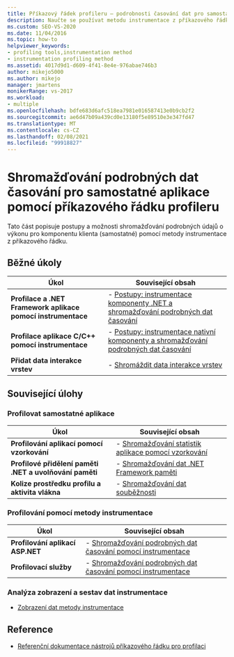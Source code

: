 ```yaml
---
title: Příkazový řádek profileru – podrobnosti časování dat pro samostatnou aplikaci
description: Naučte se používat metodu instrumentace z příkazového řádku ke shromažďování podrobných údajů o výkonu pro samostatnou součást.
ms.custom: SEO-VS-2020
ms.date: 11/04/2016
ms.topic: how-to
helpviewer_keywords:
- profiling tools,instrumentation method
- instrumentation profiling method
ms.assetid: 4017d9d1-d609-4f41-8e4e-976abae746b3
author: mikejo5000
ms.author: mikejo
manager: jmartens
monikerRange: vs-2017
ms.workload:
- multiple
ms.openlocfilehash: bdfe683d6afc518ea7981e016587413e0b9cb2f2
ms.sourcegitcommit: ae6d47b09a439cd0e13180f5e89510e3e347fd47
ms.translationtype: MT
ms.contentlocale: cs-CZ
ms.lasthandoff: 02/08/2021
ms.locfileid: "99918827"
---
```

# <a name="collect-detailed-timing-data-for-a-stand-alone-application-by-using-the-profiler-command-line"></a>Shromažďování podrobných dat časování pro samostatné aplikace pomocí příkazového řádku profileru
Tato část popisuje postupy a možnosti shromažďování podrobných údajů o výkonu pro komponentu klienta (samostatné) pomocí metody instrumentace z příkazového řádku.

## <a name="common-tasks"></a>Běžné úkoly

|Úkol|Související obsah|
|----------|---------------------|
|**Profilace a .NET Framework aplikace pomocí instrumentace**|-   [Postupy: instrumentace komponenty .NET a shromažďování podrobných dat časování](../profiling/how-to-instrument-a-dotnet-framework-component-and-collect-timing-data.md)|
|**Profilace aplikace C/C++ pomocí instrumentace**|-   [Postupy: instrumentace nativní komponenty a shromažďování podrobných dat časování](../profiling/how-to-instrument-a-native-component-and-collect-timing-data.md)|
|**Přidat data interakce vrstev**|-   [Shromáždit data interakce vrstev](../profiling/adding-tier-interaction-data-from-the-command-line.md)|

## <a name="related-tasks"></a>Související úlohy

### <a name="profile-stand-alone-applications"></a>Profilovat samostatné aplikace

|Úkol|Související obsah|
|----------|---------------------|
|**Profilování aplikací pomocí vzorkování**|-   [Shromažďování statistik aplikace pomocí vzorkování](../profiling/collecting-application-statistics-for-stand-alone-applications.md)|
|**Profilové přidělení paměti .NET a uvolňování paměti**|-   [Shromažďování dat .NET Framework paměti](../profiling/collecting-dotnet-framework-memory-data-for-stand-alone-applications.md)|
|**Kolize prostředku profilu a aktivita vlákna**|-   [Shromažďování dat souběžnosti](../profiling/collecting-concurrency-data-for-stand-alone-applications.md)|

### <a name="profile-by-using-the-instrumentation-method"></a>Profilování pomocí metody instrumentace

|Úkol|Související obsah|
|----------|---------------------|
|**Profilování aplikací ASP.NET**|-   [Shromažďování podrobných dat časování pomocí instrumentace](../profiling/collecting-detailed-timing-data-aspnet-profiler-instrumentation-method.md)|
|**Profilovací služby**|-   [Shromažďování podrobných dat časování pomocí instrumentace](../profiling/collecting-detailed-timing-data-for-services-by-using-the-instrumentation-method.md)|

### <a name="analyze-instrumentation-data-views-and-reports"></a>Analýza zobrazení a sestav dat instrumentace
- [Zobrazení dat metody instrumentace](../profiling/instrumentation-method-data-views.md)

## <a name="reference"></a>Reference
- [Referenční dokumentace nástrojů příkazového řádku pro profilaci](../profiling/command-line-profiling-tools-reference.md)
